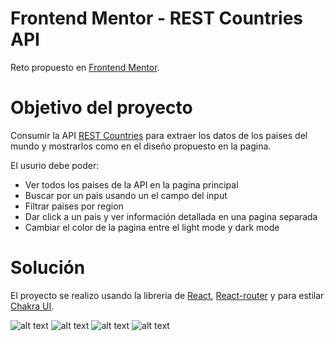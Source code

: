 # Frontend Mentor - REST Countries API 

 Reto propuesto en [Frontend Mentor](https://www.frontendmentor.io/challenges/rest-countries-api-with-color-theme-switcher-5cacc469fec04111f7b848ca).

# Objetivo del proyecto

Consumir la API [REST Countries](https://restcountries.com/) para extraer los datos de
los paises del mundo y mostrarlos como en el diseño propuesto en la pagina.

El usurio debe poder:
- Ver todos los paises de la API en la pagina principal
- Buscar por un pais usando un el campo del input
- Filtrar paises por region
- Dar click a un pais y ver información detallada en una pagina separada
- Cambiar el color de la pagina entre el light mode y dark mode


# Solución

El proyecto se realizo usando la libreria de [React](https://es.reactjs.org/), [React-router](https://reactrouter.com/) y para estilar [Chakra UI](https://chakra-ui.com/).

![alt text](https://live.staticflickr.com/65535/52232446851_b313e91164_h.jpg)
![alt text](https://live.staticflickr.com/65535/52232446821_b1244ff73d_h.jpg)
![alt text](https://live.staticflickr.com/65535/52232446876_df9f9333a0_h.jpg)
![alt text](https://live.staticflickr.com/65535/52232446826_f03d47ddd5_h.jpg)
